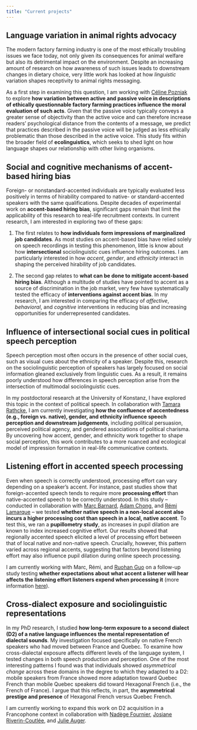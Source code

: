 ```yaml
---
title: "Current projects"
---
```


## Language variation in animal rights advocacy

The modern factory farming industry is one of the most ethically troubling issues we face today, not only given its consequences for animal welfare but also its detrimental impact on the environment. Despite an increasing amount of research on how awareness of such issues leads to downstream changes in dietary choice, very little work has looked at how *linguistic* variation shapes receptivity to animal rights messaging.

As a first step in examining this question, I am working with [Céline Pozniak](https://cpozniak.github.io/) to explore **how variation between active and passive voice in descriptions of ethically questionnable factory farming practices influence the moral evaluation of such acts**. Given that the passive voice typically conveys a greater sense of objectivity than the active voice and can therefore increase readers’ psychological distance from the contents of a message, we predict that practices described in the passive voice will be judged as less ethically problematic than those described in the active voice. This study fits within the broader field of **ecolinguistics**, which seeks to shed light on how language shapes our relationship with other living organisms.         

## Social and cognitive mechanisms of accent-based hiring bias

Foreign- or nonstandard-accented individuals are typically evaluated less positively in terms of hirability compared to native- or standard-accented speakers with the same qualifications. Despite decades of experimental work on **accent-based hiring bias**, significant gaps remain that limit the applicability of this research to real-life recruitment contexts. In current research, I am interested in exploring two of these gaps:

1. The first relates to **how individuals form impressions of marginalized job candidates**. As most studies on accent-based bias have relied solely on speech recordings in testing this phenomenon, little is know about how **intersectional** sociolinguistic cues influence hiring outcomes. I am particularly interested in how *accent*, *gender*, and *ethnicity* interact in shaping the perceived hirability of job candidates.

2. The second gap relates to **what can be done to mitigate accent-based hiring bias**. Although a multitude of studies have pointed to accent as a source of discrimination in the job market, very few have systematically tested the efficacy of **interventions against accent bias**. In my research, I am interested in comparing the efficacy of *affective*, *behavioral*, and *cognitive* interventions in reducing bias and increasing opportunities for underrepresented candidates.     

## Influence of intersectional social cues in political speech perception

Speech perception most often occurs in the presence of other social cues, such as visual cues about the ethnicity of a speaker. Despite this, research on the sociolinguistic perception of speakers has largely  focused on social information gleaned exclusively from linguistic cues. As a result, it remains poorly understood how differences in speech perception arise from the intersection of multimodal sociolinguistic cues. 

In my postdoctoral research at the University of Konstanz, I have explored this topic in the context of political speech. In collaboration with [Tamara Rathcke](https://tamara-rathcke.github.io/), I am currently investigating **how the confluence of accentedness (e.g., foreign vs. native), gender, and ethnicity influence speech perception and downstream judgements**, including political persuasion, perceived political agency, and gendered associations of political charisma. By uncovering how accent, gender, and ethnicity work together to shape social perception, this work contributes to a more nuanced and ecological model of impression formation in real-life communicative contexts.


## Listening effort in accented speech processing

Even when speech is correctly understood, processing effort can vary depending on a speaker’s accent. For instance, past studies show that foreign-accented speech tends to require more **processing effort** than native-accented speech to be correctly understood. In this study – conducted in collaboration with [Marc Barnard](https://www.marcbarnard.co.uk/), [Adam Chong](https://www.adamjchong.com/), and [Rémi Lamarque](https://www.qmul.ac.uk/sllf/linguistics/people/academic/profiles/lamarque.html) – we tested **whether native speech in a non-local accent also incurs a higher processing cost than speech in a local, native accent**. To test this, we ran a **pupillometry study**, as increases in pupil dilation are known to index increased cognitive effort. Our results showed that regionally accented speech elicited a level of processing effort between that of local native and non-native speech. Crucially, however, this pattern varied across regional accents, suggesting that factors beyond listening effort may also influence pupil dilation during online speech processing.

I am currently working with Marc, Rémi, and [Ruohan Guo](https://profiles.ucl.ac.uk/90633-ruohan-guo) on a follow-up study testing **whether expectations about what accent a listener will hear affects the listening effort listeners expend when processing it** (more information [here](https://doi.org/10.17605/OSF.IO/WYZDU)).
       

## Cross-dialect exposure and sociolinguistic representations 

In my PhD research, I studied **how long-term exposure to a second dialect (D2) of a native language influences the mental representation of dialectal sounds**. My investigation focused specifically on native French speakers who had moved between France and Quebec. To examine how cross-dialectal exposure affects different levels of the language system, I tested changes in both speech production and perception. One of the most interesting patterns I found was that individuals showed *asymmetrical change* across these domains in the degree to which they adapted to a D2: mobile speakers from France showed more adaptation toward Quebec French than mobile Quebec speakers did toward Hexagonal French (i.e., the French of France). I argue that this reflects, in part, the **asymmetrical prestige and presence** of Hexagonal French versus Quebec French.

I am currently working to expand this work on D2 acquisition in a Francophone context in collaboration with [Nadège Fournier](https://www.researchgate.net/profile/Nadege-Fournier-2), [Josiane Riverin-Coutlée](https://jriverincoutlee.wordpress.com/about/), and [Julie Auger](https://julieaugerudem.wordpress.com/).